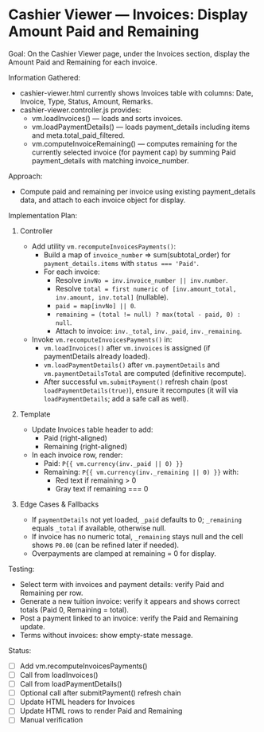 # Cashier Viewer — Invoices: Display Amount Paid and Remaining

Goal: On the Cashier Viewer page, under the Invoices section, display the Amount Paid and Remaining for each invoice.

Information Gathered:
- cashier-viewer.html currently shows Invoices table with columns: Date, Invoice, Type, Status, Amount, Remarks.
- cashier-viewer.controller.js provides:
  - vm.loadInvoices() — loads and sorts invoices.
  - vm.loadPaymentDetails() — loads payment_details including items and meta.total_paid_filtered.
  - vm.computeInvoiceRemaining() — computes remaining for the currently selected invoice (for payment cap) by summing Paid payment_details with matching invoice_number.

Approach:
- Compute paid and remaining per invoice using existing payment_details data, and attach to each invoice object for display.

Implementation Plan:
1) Controller
   - Add utility `vm.recomputeInvoicesPayments()`:
     - Build a map of `invoice_number` => sum(subtotal_order) for `payment_details.items` with `status === 'Paid'`.
     - For each invoice:
       - Resolve `invNo = inv.invoice_number || inv.number`.
       - Resolve `total = first numeric of [inv.amount_total, inv.amount, inv.total]` (nullable).
       - `paid = map[invNo] || 0`.
       - `remaining = (total != null) ? max(total - paid, 0) : null`.
       - Attach to invoice: `inv._total`, `inv._paid`, `inv._remaining`.
   - Invoke `vm.recomputeInvoicesPayments()` in:
     - `vm.loadInvoices()` after `vm.invoices` is assigned (if paymentDetails already loaded).
     - `vm.loadPaymentDetails()` after `vm.paymentDetails` and `vm.paymentDetailsTotal` are computed (definitive recompute).
     - After successful `vm.submitPayment()` refresh chain (post `loadPaymentDetails(true)`), ensure it recomputes (it will via `loadPaymentDetails`; add a safe call as well).

2) Template
   - Update Invoices table header to add:
     - Paid (right-aligned)
     - Remaining (right-aligned)
   - In each invoice row, render:
     - Paid: `P{{ vm.currency(inv._paid || 0) }}`
     - Remaining: `P{{ vm.currency(inv._remaining || 0) }}` with:
       - Red text if remaining > 0
       - Gray text if remaining === 0

3) Edge Cases &amp; Fallbacks
   - If `paymentDetails` not yet loaded, `_paid` defaults to 0; `_remaining` equals `_total` if available, otherwise null.
   - If invoice has no numeric total, `_remaining` stays null and the cell shows `P0.00` (can be refined later if needed).
   - Overpayments are clamped at remaining = 0 for display.

Testing:
- Select term with invoices and payment details: verify Paid and Remaining per row.
- Generate a new tuition invoice: verify it appears and shows correct totals (Paid 0, Remaining = total).
- Post a payment linked to an invoice: verify the Paid and Remaining update.
- Terms without invoices: show empty-state message.

Status:
- [ ] Add vm.recomputeInvoicesPayments()
- [ ] Call from loadInvoices()
- [ ] Call from loadPaymentDetails()
- [ ] Optional call after submitPayment() refresh chain
- [ ] Update HTML headers for Invoices
- [ ] Update HTML rows to render Paid and Remaining
- [ ] Manual verification
